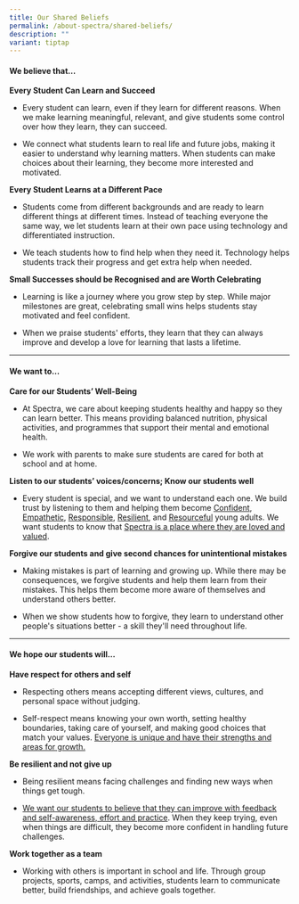 ```yaml
---
title: Our Shared Beliefs
permalink: /about-spectra/shared-beliefs/
description: ""
variant: tiptap
---
```

<h4><strong>We believe that…</strong></h4>
<p><strong>Every Student Can Learn and Succeed</strong>
</p>
<ul data-tight="true" class="tight">
<li>
<p>Every student can learn, even if they learn for different reasons. When
we make learning meaningful, relevant, and give students some control over
how they learn, they can succeed.</p>
</li>
<li>
<p>We connect what students learn to real life and future jobs, making it
easier to understand why learning matters. When students can make choices
about their learning, they become more interested and motivated.</p>
</li>
</ul>
<p><strong>Every Student Learns at a Different Pace&nbsp;</strong>
</p>
<ul data-tight="true" class="tight">
<li>
<p>Students come from different backgrounds and are ready to learn different
things at different times. Instead of teaching everyone the same way, we
let students learn at their own pace using technology and differentiated
instruction.&nbsp;</p>
</li>
<li>
<p>We teach students how to find help when they need it. Technology helps
students track their progress and get extra help when needed.</p>
</li>
</ul>
<p><strong>Small Successes should be Recognised and are Worth Celebrating</strong>
</p>
<ul data-tight="true" class="tight">
<li>
<p>Learning is like a journey where you grow step by step. While major milestones
are great, celebrating small wins helps students stay motivated and feel
confident.</p>
</li>
<li>
<p>When we praise students' efforts, they learn that they can always improve
and develop a love for learning that lasts a lifetime.</p>
</li>
</ul>
<hr>
<h4><strong>We want to…</strong></h4>
<p><strong>Care for our Students’ Well-Being</strong>
</p>
<ul data-tight="true" class="tight">
<li>
<p>At Spectra, we care about keeping students healthy and happy so they can
learn better. This means providing balanced nutrition, physical activities,
and programmes that support their mental and emotional health.</p>
</li>
<li>
<p>We work with parents to make sure students are cared for both at school
and at home.</p>
</li>
</ul>
<p><strong>Listen to our students’ voices/concerns; Know our students well</strong>
</p>
<ul data-tight="true" class="tight">
<li>
<p>Every student is special, and we want to understand each one. We build
trust by listening to them and helping them become <u>Confident</u>, <u>Empathetic</u>, <u>Responsible</u>, <u>Resilient</u>,
and <u>Resourceful</u> young adults. We want students to know that <u>Spectra is a place where they are loved and valued</u>.</p>
<p></p>
</li>
</ul>
<p><strong>Forgive our students and give second chances for unintentional mistakes</strong>
</p>
<ul data-tight="true" class="tight">
<li>
<p>Making mistakes is part of learning and growing up. While there may be
consequences, we forgive students and help them learn from their mistakes.
This helps them become more aware of themselves and understand others better.</p>
</li>
<li>
<p>When we show students how to forgive, they learn to understand other people's
situations better - a skill they'll need throughout life.</p>
</li>
</ul>
<hr>
<h4><strong>We hope our students will…</strong></h4>
<p><strong>Have respect for others and self</strong>
</p>
<ul data-tight="true" class="tight">
<li>
<p>Respecting others means accepting different views, cultures, and personal
space without judging.</p>
</li>
<li>
<p>Self-respect means knowing your own worth, setting healthy boundaries,
taking care of yourself, and making good choices that match your values. <u>Everyone is unique and have their strengths and areas for growth.</u>
</p>
</li>
</ul>
<p><strong>Be resilient and not give up&nbsp;</strong>
</p>
<ul data-tight="true" class="tight">
<li>
<p>Being resilient means facing challenges and finding new ways when things
get tough.</p>
</li>
<li>
<p><u>We want our students to believe that they can improve with feedback and self-awareness, effort and practice</u>.
When they keep trying, even when things are difficult, they become more
confident in handling future challenges.</p>
</li>
</ul>
<p><strong>Work together as a team</strong>&nbsp;</p>
<ul data-tight="true" class="tight">
<li>
<p>Working with others is important in school and life. Through group projects,
sports, camps, and activities, students learn to communicate better, build
friendships, and achieve goals together.</p>
<p></p>
</li>
</ul>
<p></p>
